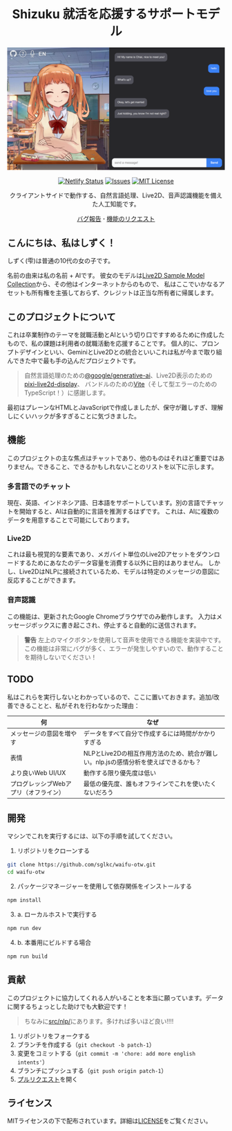 <div align="center">
  <h1>Shizuku 就活を応援するサポートモデル</h1>
  <img src="public/assets/thumbnail.png?raw=true" alt="サムネイル">

  [![Netlify Status](https://api.netlify.com/api/v1/badges/dee7e35d-e19a-459d-8f09-dab97e2cfb00/deploy-status)](https://waifu.sglkc.my.id)
  [![Issues](https://img.shields.io/github/issues/sglkc/waifu-otw.svg)](https://github.com/sglkc/waifu-otw/issues)
  [![MIT License](https://img.shields.io/github/license/sglkc/waifu-otw.svg)](LICENSE)

  クライアントサイドで動作する、自然言語処理、Live2D、音声認識機能を備えた人工知能です。

  <a href="https://github.com/sglkc/waifu-otw/issues">バグ報告</a>
  <strong>·</strong>
  <a href="https://github.com/sglkc/waifu-otw/issues">機能のリクエスト</a>
</div>

## こんにちは、私はしずく！

しずく(雫)は普通の10代の女の子です。

名前の由来は私の名前 + AIです。
彼女のモデルは[Live2D Sample Model Collection](https://www.live2d.com/en/download/sample-data/)から、その他はインターネットからのもので、
私はここでいかなるアセットも所有権を主張しておらず、クレジットは正当な所有者に帰属します。

## このプロジェクトについて

これは卒業制作のテーマを就職活動とAIという切り口ですすめるために作成したもので、私の課題は利用者の就職活動を応援することです。
個人的に、プロンプトデザインといい、GeminiとLive2Dとの統合といいこれは私が今まで取り組んできた中で最も手の込んだプロジェクトです。

> 自然言語処理のための[@google/generative-ai](https://github.com/google-gemini/generative-ai-js/)、Live2D表示のための[pixi-live2d-display](https://github.com/guansss/pixi-live2d-display)、
> バンドルのための[Vite](https://vitejs.dev/)（そして型エラーのためのTypeScript！）に感謝します。

最初はプレーンなHTMLとJavaScriptで作成しましたが、保守が難しすぎ、理解しにくいハックが多すぎることに気づきました。

## 機能

このプロジェクトの主な焦点はチャットであり、他のものはそれほど重要ではありません。できること、できるかもしれないことのリストを以下に示します。

### 多言語でのチャット

現在、英語、インドネシア語、日本語をサポートしています。別の言語でチャットを開始すると、AIは自動的に言語を推測するはずです。
これは、AIに複数のデータを用意することで可能にしております。

### Live2D

これは最も視覚的な要素であり、メガバイト単位のLive2Dアセットをダウンロードするためにあなたのデータ容量を消費する以外に目的はありません。
しかし、Live2DはNLPに接続されているため、モデルは特定のメッセージの意図に反応することができます。

### 音声認識

この機能は、更新されたGoogle Chromeブラウザでのみ動作します。
入力はメッセージボックスに書き起こされ、停止すると自動的に送信されます。

> **警告**
> 左上のマイクボタンを使用して音声を使用できる機能を実装中です。
> この機能は非常にバグが多く、エラーが発生しやすいので、動作することを期待しないでください！

## TODO

私はこれらを実行しないとわかっているので、ここに置いておきます。追加/改善できることと、私がそれを行わなかった理由：

| 何                          | なぜ                                                                                                  |
|-------------------------------|------------------------------------------------------------------------------------------------------|
| メッセージの意図を増やす          | データをすべて自分で作成するには時間がかかりすぎる                                                    |
| 表情                   | NLPとLive2Dの相互作用方法のため、統合が難しい。nlp.jsの感情分析を使えばできるかも？  |
| より良いWeb UI/UX              | 動作する限り優先度は低い                                                                     |
| プログレッシブWebアプリ（オフライン） | 最低の優先度、誰もオフラインでこれを使いたくないだろう                                           |

## 開発

マシンでこれを実行するには、以下の手順を試してください。

1. リポジトリをクローンする
  ```sh
  git clone https://github.com/sglkc/waifu-otw.git
  cd waifu-otw
  ```
2. パッケージマネージャーを使用して依存関係をインストールする
  ```sh
  npm install
  ```
3. a. ローカルホストで実行する
  ```sh
  npm run dev
  ```
4. b. 本番用にビルドする場合
  ```sh
  npm run build
  ```

## 貢献

このプロジェクトに協力してくれる人がいることを本当に願っています。データに関するちょっとした助けでも大歓迎です！

> ちなみに[src/nlp/](src/nlp/)にあります。多ければ多いほど良い!!!!

1. リポジトリをフォークする
2. ブランチを作成する（`git checkout -b patch-1`）
3. 変更をコミットする（`git commit -m 'chore: add more english intents'`）
4. ブランチにプッシュする（`git push origin patch-1`）
5. [プルリクエスト](https://github.com/sglkc/waifu-otw/pulls)を開く

## ライセンス

MITライセンスの下で配布されています。詳細は[LICENSE](LICENSE)をご覧ください。
